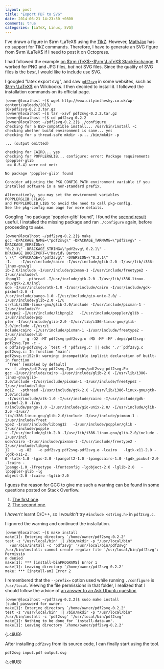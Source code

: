 ```yaml
---
layout: post
title: "Export PDF to SVG"
date: 2014-06-21 14:23:50 +0800
comments: true
categories: [LaTeX, Linux, SVG]
---
```


I've drawn a figure in $\rm \LaTeX$ using the [TikZ].  However,
[MathJax] has *no* support for TikZ commands.  Therefore, I have to
generate an SVG figure from $\rm \LaTeX$ if I need to post it on
Octopress.

I had followed the example
[on $\rm \TeX$--$\rm \LaTeX$ StackExchange][texse51766].  It worked
for PNG and JPG files, *but* not SVG files.  Since the quality of SVG
files is the *best*, I would like to include use SVG.

<!-- more -->

I googled "latex export svg", and saw [`pdf2svg`] in some websites,
such as [$\rm \LaTeX$][LaTeXWikibooks] on Wikibooks.  I then decided
to install it.  I followed the installation commands on its official
page.

<pre class="cli"><code class="UBMono">[owner@localhost ~]$ wget http://www.cityinthesky.co.uk/wp-content/uploads/2013/
10/pdf2svg-0.2.2.tar.gz
[owner@localhost ~]$ tar -xzvf pdf2svg-0.2.2.tar.gz
[owner@localhost ~]$ cd pdf2svg-0.2.2
[owner@localhost ~/pdf2svg-0.2.2]$ ./configure
checking for a BSD-compatible install... /usr/bin/install -c
checking whether build environment is sane... yes
checking for a thread-safe mkdir -p... /bin/mkdir -p

... (output omitted)

checking for CAIRO... yes
<span class="err">checking for POPPLERGLIB... configure: error: Package requirements (poppler-glib
 >= 0.5.4) were not met:</span>

<span class="UBHLCode">No package 'poppler-glib' found</span>

Consider adjusting the PKG_CONFIG_PATH environment variable if you
installed software in a non-standard prefix.

Alternatively, you may set the environment variables POPPLERGLIB_CFLAGS
and POPPLERGLIB_LIBS to avoid the need to call pkg-config.
See the pkg-config man page for more details.
</code></pre>

Googling "no package 'poppler-glib' found", I found the
[second result][poppler-glib-dev] useful.  I installed the missing
package and ran `./configure` again, before proceeding to `make`.

<pre class="cli"><code class="UBMono">[owner@localhost ~/pdf2svg-0.2.2]$ make
gcc -DPACKAGE_NAME=\"pdf2svg\" -DPACKAGE_TARNAME=\"pdf2svg\" -DPACKAGE_VERSION=\
"0.2.1\" -DPACKAGE_STRING=\"pdf2svg\ 0.2.1\" -DPACKAGE_BUGREPORT=\"David\ Barton
\ \<davebarton@cityinthesky.co.uk\>\" -DPACKAGE=\"pdf2svg\" -DVERSION=\"0.2.1\" 
-I.    -I/usr/include/cairo -I/usr/include/glib-2.0 -I/usr/lib/i386-linux-gnu/gl
ib-2.0/include -I/usr/include/pixman-1 -I/usr/include/freetype2 -I/usr/include/l
ibpng12   -pthread -I/usr/include/gtk-2.0 -I/usr/lib/i386-linux-gnu/gtk-2.0/incl
ude -I/usr/include/atk-1.0 -I/usr/include/cairo -I/usr/include/gdk-pixbuf-2.0 -I
/usr/include/pango-1.0 -I/usr/include/gio-unix-2.0/ -I/usr/include/glib-2.0 -I/u
sr/lib/i386-linux-gnu/glib-2.0/include -I/usr/include/pixman-1 -I/usr/include/fr
eetype2 -I/usr/include/libpng12   -I/usr/include/poppler/glib -I/usr/include/pop
pler -I/usr/include/glib-2.0 -I/usr/lib/i386-linux-gnu/glib-2.0/include -I/usr/i
nclude/cairo -I/usr/include/pixman-1 -I/usr/include/freetype2 -I/usr/include/lib
png12    -g -O2 -MT pdf2svg-pdf2svg.o -MD -MP -MF .deps/pdf2svg-pdf2svg.Tpo -c -
o pdf2svg-pdf2svg.o `test -f 'pdf2svg.c' || echo './'`pdf2svg.c
pdf2svg.c: In function ‘main’:
<span class="err">pdf2svg.c:152:8: warning: incompatible implicit declaration of built-in function
 ‘free’ [enabled by default]</span>
mv -f .deps/pdf2svg-pdf2svg.Tpo .deps/pdf2svg-pdf2svg.Po
gcc -I/usr/include/cairo -I/usr/include/glib-2.0 -I/usr/lib/i386-linux-gnu/glib-
2.0/include -I/usr/include/pixman-1 -I/usr/include/freetype2 -I/usr/include/libp
ng12   -pthread -I/usr/include/gtk-2.0 -I/usr/lib/i386-linux-gnu/gtk-2.0/include
 -I/usr/include/atk-1.0 -I/usr/include/cairo -I/usr/include/gdk-pixbuf-2.0 -I/us
r/include/pango-1.0 -I/usr/include/gio-unix-2.0/ -I/usr/include/glib-2.0 -I/usr/
lib/i386-linux-gnu/glib-2.0/include -I/usr/include/pixman-1 -I/usr/include/freet
ype2 -I/usr/include/libpng12   -I/usr/include/poppler/glib -I/usr/include/popple
r -I/usr/include/glib-2.0 -I/usr/lib/i386-linux-gnu/glib-2.0/include -I/usr/incl
ude/cairo -I/usr/include/pixman-1 -I/usr/include/freetype2 -I/usr/include/libpng
12    -g -O2   -o pdf2svg pdf2svg-pdf2svg.o -lcairo   -lgtk-x11-2.0 -lgdk-x11-2.
0 -latk-1.0 -lgio-2.0 -lpangoft2-1.0 -lpangocairo-1.0 -lgdk_pixbuf-2.0 -lcairo -
lpango-1.0 -lfreetype -lfontconfig -lgobject-2.0 -lglib-2.0   -lpoppler-glib -lg
object-2.0 -lcairo -lglib-2.0
</code></pre>

I guess the reason for GCC to give me such a warning can be found in
some questions posted on Stack Overflow.

1. [The first one][StackOverflow6639572].
2. [The second one][StackOverflow977233].

I *haven't* learnt C/C++, so I *wouldn't* try `#include <string.h>` in
`pdf2svg.c`.

I ignored the warning and continued the installation.

<pre class="cli"><code class="UBMono">[owner@localhost ~]$ make install
make[1]: Entering directory `/home/owner/pdf2svg-0.2.2'
test -z "/usr/local/bin" || /bin/mkdir -p "/usr/local/bin"
  /usr/bin/install -c 'pdf2svg' '/usr/local/bin/pdf2svg'
<span class="err">/usr/bin/install: cannot create regular file `/usr/local/bin/pdf2svg': Permissio
n denied</span>
make[1]: *** [install-binPROGRAMS] Error 1
make[1]: Leaving directory `/home/owner/pdf2svg-0.2.2'
make: *** [install-am] Error 2
</code></pre>

I remembered that the `--prefix=` option used while running
`./configure` is `/usr/local`.  Viewing the file permissions in that
folder, I realized that I should follow the advice of
[an answer to an Ask Ubuntu question][AskUbuntu]

    [owner@localhost ~/pdf2svg-0.2.2]$ sudo make install
    [sudo] password for owner: 
    make[1]: Entering directory `/home/owner/pdf2svg-0.2.2'
    test -z "/usr/local/bin" || /bin/mkdir -p "/usr/local/bin"
    /usr/bin/install -c 'pdf2svg' '/usr/local/bin/pdf2svg'
    make[1]: Nothing to be done for `install-data-am'.
    make[1]: Leaving directory `/home/owner/pdf2svg-0.2.2'
{:.cliUB}

After installing `pdf2svg` from its source code, I can finally start
using the tool.

    pdf2svg input.pdf output.svg
{:.cliUB}

[TikZ]: http://www.texample.net/tikz/ 
[MathJax]: http://www.mathjax.org/
[texse51766]: http://tex.stackexchange.com/a/51766 "How can I use TikZ to make standalone (SVG) graphics?"
[`pdf2svg`]: http://www.cityinthesky.co.uk/opensource/pdf2svg/
[LaTeXWikibooks]: https://en.wikibooks.org/wiki/LaTeX
[poppler-glib-dev]: https://github.com/politza/pdf-tools/issues/3 "No poppler-glib package in Ubuntu 12.04 #3"
[StackOverflow6639572]: http://stackoverflow.com/questions/6639572/
[StackOverflow977233]: http://stackoverflow.com/questions/977233/
[AskUbuntu]: http://askubuntu.com/a/424787  "Permission denied while running make install"
